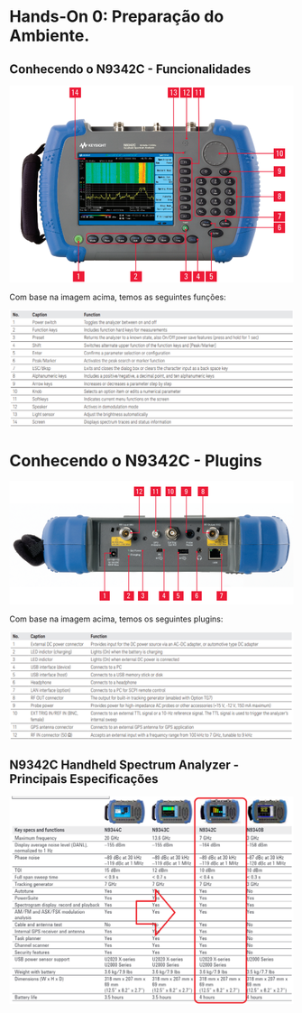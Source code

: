 # **Hands-On 0: Preparação do Ambiente.**

## **Conhecendo o N9342C - Funcionalidades**

![](/Imagens/HD0/tutorial_0.png)

Com base na imagem acima, temos as seguintes funções:

![](/Imagens/HD0/tutorial_1.png)

# **Conhecendo o N9342C - Plugins**

![](/Imagens/HD0/tutorial_2.png)

Com base na imagem acima, temos os seguintes plugins:

![](/Imagens/HD0/tutorial_3.png)
## **N9342C Handheld Spectrum Analyzer - Principais Especificações**

![](/Imagens/HD0/specificaions.png)
